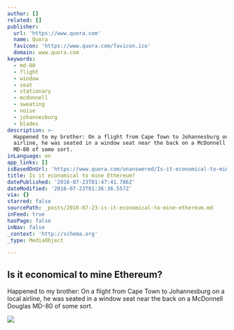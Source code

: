 ```yaml
---
author: []
related: []
publisher:
  url: 'https://www.quora.com'
  name: Quora
  favicon: 'https://www.quora.com/favicon.ico'
  domain: www.quora.com
keywords:
  - md-80
  - flight
  - window
  - seat
  - stationary
  - mcdonnell
  - sweating
  - noise
  - johannesburg
  - blades
description: >-
  Happened to my brother: On a flight from Cape Town to Johannesburg on a local
  airline, he was seated in a window seat near the back on a McDonnell Douglas
  MD-80 of some sort.
inLanguage: en
app_links: []
isBasedOnUrl: 'https://www.quora.com/unanswered/Is-it-economical-to-mine-Ethereum'
title: Is it economical to mine Ethereum?
datePublished: '2016-07-23T01:47:41.786Z'
dateModified: '2016-07-23T01:36:36.557Z'
via: {}
starred: false
sourcePath: _posts/2016-07-23-is-it-economical-to-mine-ethereum.md
inFeed: true
hasPage: false
inNav: false
_context: 'http://schema.org'
_type: MediaObject

---
```

<article style=""><h1>Is it economical to mine Ethereum?</h1><p>Happened to my brother: On a flight from Cape Town to Johannesburg on a local airline, he was seated in a window seat near the back on a McDonnell Douglas MD-80 of some sort.</p><img src="https://qsf.ec.quoracdn.net/-images.new_grid.fb_share_default.pnge6dde9cfa6e03c43.png" /></article>